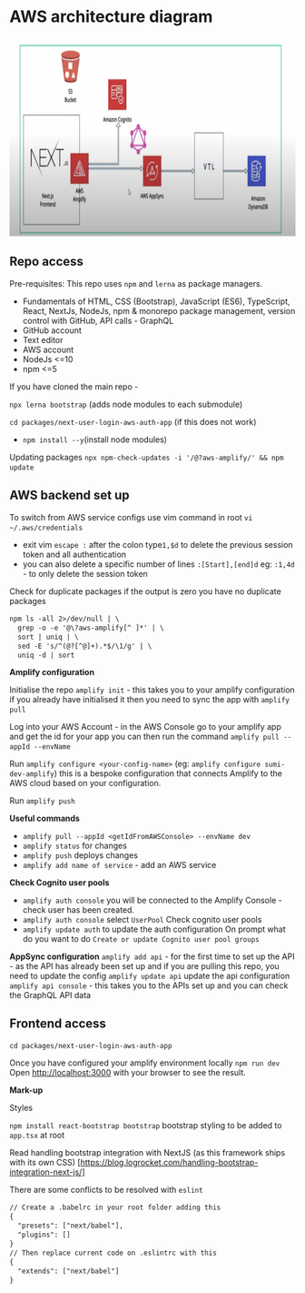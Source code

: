 # AWS architecture diagram

<img src="docs/assets/nextJs-auth-architecture.png" alt="NextJs and AWS Authorisation App Architecture Diagram" height="350"/>

## Repo access

Pre-requisites:
This repo uses `npm` and `lerna` as package managers.

- Fundamentals of HTML, CSS (Bootstrap), JavaScript (ES6), TypeScript, React, NextJs, NodeJs, npm & monorepo package management, version control with GitHub, API calls - GraphQL
- GitHub account
- Text editor
- AWS account
- NodeJs <=10
- npm <=5

If you have cloned the main repo -

`npx lerna bootstrap` (adds node modules to each submodule)

`cd packages/next-user-login-aws-auth-app` (if this does not work)

- `npm install --y`(install node modules)

Updating packages `npx npm-check-updates -i '/@?aws-amplify/' && npm update`

## AWS backend set up

To switch from AWS service configs use vim command in root `vi ~/.aws/credentials`

- exit vim `escape :` after the colon type`1,$d` to delete the previous session token and all authentication
- you can also delete a specific number of lines `:[Start],[end]d` eg: `:1,4d` - to only delete the session token

Check for duplicate packages if the output is zero you have no duplicate packages

```
npm ls -all 2>/dev/null | \
  grep -o -e '@\?aws-amplify[^ ]*' | \
  sort | uniq | \
  sed -E 's/^(@?[^@]+).*$/\1/g' | \
  uniq -d | sort
```

**Amplify configuration**

Initialise the repo `amplify init` - this takes you to your amplify configuration if you already have initialised it then you need to sync the app with `amplify pull`

Log into your AWS Account - in the AWS Console go to your amplify app and get the id for your app you can then run the command `amplify pull --appId --envName`

Run `amplify configure <your-config-name>` (eg: `amplify configure sumi-dev-amplify`) this is a bespoke configuration that connects Amplify to the AWS cloud based on your configuration.

Run `amplify push`

**Useful commands**

- `amplify pull --appId <getIdFromAWSConsole> --envName dev`
- `amplify status` for changes
- `amplify push` deploys changes
- `amplify add name of service` - add an AWS service

**Check Cognito user pools**

- `amplify auth console` you will be connected to the Amplify Console - check user has been created.
- `amplify auth console` select `UserPool` Check cognito user pools
- `amplify update auth` to update the auth configuration
  On prompt what do you want to do `Create or update Cognito user pool groups`

**AppSync configuration**
`amplify add api` - for the first time to set up the API - as the API has already been set up and if you are pulling this repo, you need to update the config
`amplify update api` update the api configuration
`amplify api console` - this takes you to the APIs set up and you can check the GraphQL API data

## Frontend access

`cd packages/next-user-login-aws-auth-app`

Once you have configured your amplify environment locally
`npm run dev` Open [http://localhost:3000](http://localhost:3000) with your browser to see the result.

**Mark-up**

Styles

`npm install react-bootstrap bootstrap` bootstrap styling to be added to `app.tsx` at root

Read handling bootstrap integration with NextJS (as this framework ships with its own CSS)
[https://blog.logrocket.com/handling-bootstrap-integration-next-js/]

There are some conflicts to be resolved with `eslint`

```
// Create a .babelrc in your root folder adding this
{
  "presets": ["next/babel"],
  "plugins": []
}
// Then replace current code on .eslintrc with this
{
  "extends": ["next/babel"]
}
```
